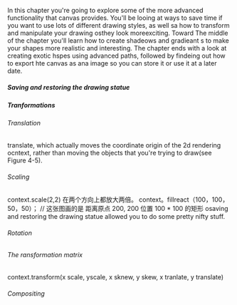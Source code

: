 In this chapter you're going to explore some of the more advanced functionality that canvas provides. You'll be looing at ways to save time if you want to use lots of different drawing styles, as well sa how to transform and manipulate your drawing osthey look moreexciting. Toward The middle of the chapter you'll learn how to create shadeows and gradieant s to make your shapes more realistic and interesting. The chapter ends with a look at creating exotic hspes using advanced paths, followed by findeing out how to export hte canvas as ana image so you can store it or use it at a later date.


##### Saving and restoring the drawing statue


##### Tranformations


###### Translation

translate, which actually moves the coordinate origin of the 2d rendering ocntext, rather than moving the objects that you're trying to draw(see Figure 4-5).

###### Scaling

context.scale(2,2) 在两个方向上都放大两倍。
context。fillreact（100，100，50，50）； // 这张图画的是  距离原点 200, 200  位置 100 * 100 的矩形
osaving and restoring the drawing statue allowed you to do some pretty nifty stuff.

###### Rotation



###### The ransformation matrix

context.transform(x scale, yscale, x sknew, y skew,  x tranlate, y translate)

###### Compositing
